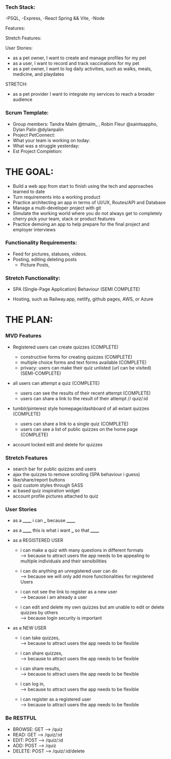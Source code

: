 ### Tech Stack:

-PSQL,
-Express,
-React Spring && Vite,
-Node

Features:

Stretch Features:

User Stories:
- as a pet owner, I want to create and manage profiles for my pet
- as a user, I want to record and track vaccinations for my pet
- as a pet owner, I want to log daily activities, such as walks, meals, medicine, and playdates

STRETCH:
- as a pet provider I want to integrate my services to reach a broader audience


### Scrum Template:

- Group members: Tandra Malm @tmalm\_ , Robin Fleur @saintsappho, Dylan Palin @dylanpalin
- Project PetConnect:  
- What your team is working on today: 
- What was a struggle yesterday: 
- Est Project Completion:


# THE GOAL:

- Build a web app from start to finish using the tech and approaches learned to date
- Turn requirements into a working product
- Practice architecting an app in terms of UI/UX, Routes/API and Database
- Manage a multi-developer project with git
- Simulate the working world where you do not always get to completely cherry pick your team, stack or product features
- Practice demoing an app to help prepare for the final project and employer interviews

### Functionality Requirements:

- Feed for pictures, statuses, videos.
- Posting, editing deleting posts
  - Picture Posts,

### Stretch Functionality:

- SPA (Single-Page Application) Behaviour (SEMI COMPLETE)

- Hosting, such as Railway.app, netlify, github pages, AWS, or Azure

# THE PLAN:

### MVD Features

- Registered users can create quizzes (COMPLETE)

  - constructive forms for creating quizzes (COMPLETE)
  - multiple choice forms and text forms available (COMPLETE)
  - privacy: users can make their quiz unlisted (url can be visited) (SEMI-COMPLETE)

- all users can attempt a quiz (COMPLETE)

  - users can see the results of their recent attempt (COMPLETE)
  - users can share a link to the result of their attempt // quiz/:id

- tumblr/pinterest style homepage/dashboard of all extant quizzes (COMPLETE)

  - users can share a link to a single quiz (COMPLETE)
  - users can see a list of public quizzes on the home page (COMPLETE)

- account locked edit and delete for quizzes

### Stretch Features

- search bar for public quizzes and users
- ajax the quizzes to remove scrolling (SPA behaviour i guess)
- like/share/report buttons
- quiz custom styles through SASS
- ai based quiz inspiration widget
- account profile pictures attached to quiz

### User Stories

- as a **\_\_\_\_** i can ****\_**** because **\_\_\_\_**
- as a **\_\_\_\_** this is what i want ****\_**** so that **\_\_\_\_**

- as a REGISTERED USER

  - i can make a quiz with many questions in different formats  
     --> because to attract users the app needs to be appealing to multiple individuals and their sensibilities

  - i can do anything an unregistered user can do  
     --> because we will only add more functionalities for registered Users

  - i can not see the link to register as a new user  
     --> because i am already a user

  - i can edit and delete my own quizzes but am unable to edit or delete quizzes by others  
     --> because login security is important

- as a NEW USER

  - i can take quizzes,  
     --> because to attract users the app needs to be flexible

  - i can share quizzes,  
     --> because to attract users the app needs to be flexible

  - i can share results,  
     --> because to attract users the app needs to be flexible

  - i can log in,  
     --> because to attract users the app needs to be flexible

  - i can register as a registered user  
     --> because to attract users the app needs to be flexible

### Be RESTFUL

- BROWSE: GET --> /quiz
- READ: GET --> /quiz/:id
- EDIT: POST --> /quiz/:id
- ADD: POST --> /quiz
- DELETE: POST --> /quiz/:id/delete
